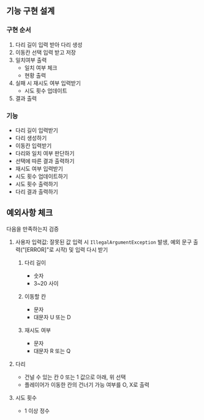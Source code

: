 ## 기능 구현 설계

### 구현 순서

1. 다리 길이 입력 받아 다리 생성
2. 이동칸 선택 입력 받고 저장
3. 일치여부 출력
   - 일치 여부 체크
   - 현황 출력
4. 실패 시 재시도 여부 입력받기
   - 시도 횟수 업데이트
5. 결과 출력

### 기능

- 다리 길이 입력받기
- 다리 생성하기
- 이동칸 입력받기
- 다리와 일치 여부 판단하기
- 선택에 따른 결과 출력하기
- 재시도 여부 입력받기
- 시도 횟수 업데이트하기
- 시도 횟수 출력하기
- 다리 결과 출력하기

## 예외사항 체크

다음을 만족하는지 검증

1. 사용자 입력값: 잘못된 값 입력 시 `IllegalArgumentException` 발생, 예외 문구 출력("[ERROR]"로 시작) 및 입력 다시 받기

   1. 다리 길이

      - 숫자
      - 3~20 사이

   2. 이동할 칸

      - 문자
      - 대문자 U 또는 D

   3. 재시도 여부
      - 문자
      - 대문자 R 또는 Q

2. 다리
   - 건널 수 있는 칸 0 또는 1 값으로 아래, 위 선택
   - 플레이어가 이동한 칸의 건너기 가능 여부를 O, X로 출력
3. 시도 횟수
   - 1 이상 정수
